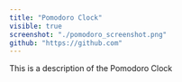 ```yaml
---
title: "Pomodoro Clock"
visible: true
screenshot: "./pomodoro_screenshot.png"
github: "https://github.com"
---
```


This is a description of the Pomodoro Clock

